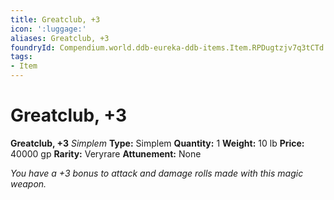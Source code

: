 ```yaml
---
title: Greatclub, +3
icon: ':luggage:'
aliases: Greatclub, +3
foundryId: Compendium.world.ddb-eureka-ddb-items.Item.RPDugtzjv7q3tCTd
tags:
- Item
---
```


# Greatclub, +3

**Greatclub, +3**
_Simplem_
**Type:** Simplem
**Quantity:** 1
**Weight:** 10 lb
**Price:** 40000 gp
**Rarity:** Veryrare
**Attunement:** None

*You have a +3 bonus to attack and damage rolls made with this magic weapon.*